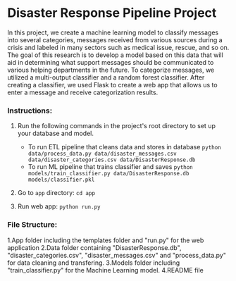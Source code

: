 # Disaster Response Pipeline Project
In this project, we create a machine learning model to classify messages into several categories, messages received from various sources during a crisis and labeled in many sectors such as medical issue, rescue, and so on. The goal of this research is to develop a model based on this data that will aid in determining what support messages should be communicated to various helping departments in the future. To categorize messages, we utilized a multi-output classifier and a random forest classifier. After creating a classifier, we used Flask to create a web app that allows us to enter a message and receive categorization results.
### Instructions:
1. Run the following commands in the project's root directory to set up your database and model.

    - To run ETL pipeline that cleans data and stores in database
        `python data/process_data.py data/disaster_messages.csv data/disaster_categories.csv data/DisasterResponse.db`
    - To run ML pipeline that trains classifier and saves
        `python models/train_classifier.py data/DisasterResponse.db models/classifier.pkl`

2. Go to `app` directory: `cd app`

3. Run web app: `python run.py`
### File Structure:
1.App folder including the templates folder and "run.py" for the web application
2.Data folder containing "DisasterResponse.db", "disaster_categories.csv", "disaster_messages.csv" and "process_data.py" for data cleaning and transfering.
3.Models folder including "train_classifier.py" for the Machine Learning model.
4.README file
